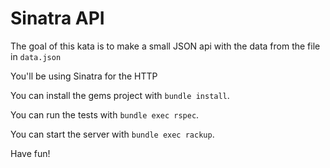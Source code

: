 Sinatra API
===

The goal of this kata is to make a small JSON api with the data from the file in `data.json`

You'll be using Sinatra for the HTTP

You can install the gems project with `bundle install`.

You can run the tests with `bundle exec rspec`.

You can start the server with `bundle exec rackup`.

Have fun!

